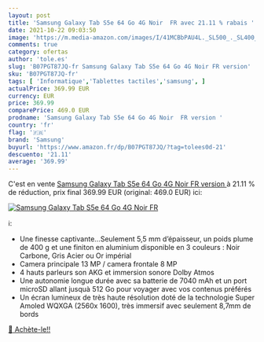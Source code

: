 ```yaml
---
layout: post
title: 'Samsung Galaxy Tab S5e 64 Go 4G Noir  FR avec 21.11 % rabais '
date: 2021-10-22 09:03:50
image: 'https://m.media-amazon.com/images/I/41MCBbPAU4L._SL500_._SL400_.jpg'
comments: true
category: ofertas
author: 'tole.es'
slug: 'B07PGT87JQ-fr Samsung Galaxy Tab S5e 64 Go 4G Noir FR version'
sku: 'B07PGT87JQ-fr'
tags: [ 'Informatique','Tablettes tactiles','samsung', ]
actualPrice: 369.99 EUR
currency: EUR
price: 369.99
comparePrice: 469.0 EUR
prodname: 'Samsung Galaxy Tab S5e 64 Go 4G Noir  FR version '
country: 'fr'
flag: '🇫🇷'
brand: 'Samsung'
buyurl: 'https://www.amazon.fr/dp/B07PGT87JQ/?tag=tolees0d-21'
descuento: '21.11'
average: '369.99'
---
```


C'est en vente [Samsung Galaxy Tab S5e 64 Go 4G Noir  FR version ](https://www.amazon.fr/dp/B07PGT87JQ/?tag=tolees0d-21)  à  21.11 % de réduction, prix final  369.99 EUR (original: 469.0 EUR) ici:

[![Samsung Galaxy Tab S5e 64 Go 4G Noir  FR](https://m.media-amazon.com/images/I/41MCBbPAU4L._SL500_._SL400_.jpg)](https://www.amazon.fr/dp/B07PGT87JQ/?tag=tolees0d-21)

ℹ️:

- Une finesse captivante…Seulement 5,5 mm d’épaisseur, un poids plume de 400 g et une finiton en aluminium disponible en 3 couleurs : Noir Carbone, Gris Acier ou Or impérial
- Camera principale 13 MP / camera frontale 8 MP
- 4 hauts parleurs son AKG et immersion sonore Dolby Atmos
- Une autonomie longue durée avec sa batterie de 7040 mAh et un port microSD allant jusquà 512 Go pour voyager avec vos contenus préférés
- Un écran lumineux de très haute résolution doté de la technologie Super Amoled WQXGA (2560x 1600), très immersif avec seulement 8,7mm de bords

[🛒 Achète-le!!](https://www.amazon.fr/dp/B07PGT87JQ/?tag=tolees0d-21)
